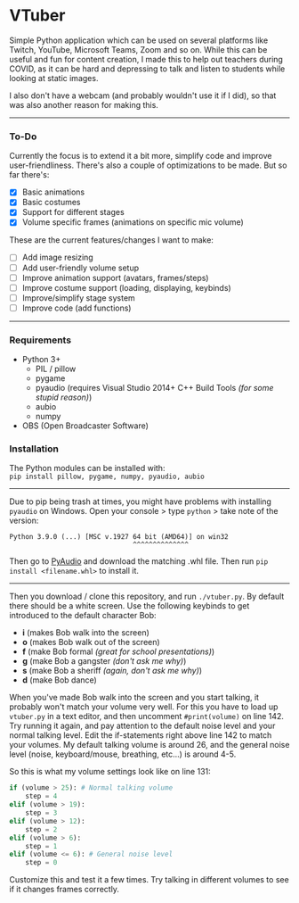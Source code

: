 # VTuber
Simple Python application which can be used on several platforms like Twitch, YouTube, Microsoft Teams, Zoom and so on. While this can be useful and fun for content creation, I made this to help out teachers during COVID, as it can be hard and depressing to talk and listen to students while looking at static images. 

I also don't have a webcam (and probably wouldn't use it if I did), so that was also another reason for making this.

---

### To-Do
Currently the focus is to extend it a bit more, simplify code and improve user-friendliness. There's also a couple of optimizations to be made. But so far there's:  
- [x] Basic animations
- [x] Basic costumes
- [x] Support for different stages
- [x] Volume specific frames (animations on specific mic volume)

These are the current features/changes I want to make:  
- [ ] Add image resizing
- [ ] Add user-friendly volume setup
- [ ] Improve animation support (avatars, frames/steps)
- [ ] Improve costume support (loading, displaying, keybinds)
- [ ] Improve/simplify stage system
- [ ] Improve code (add functions)

---

### Requirements
- Python 3+
	- PIL / pillow
	- pygame
	- pyaudio (requires Visual Studio 2014+ C++ Build Tools _(for some stupid reason)_)
	- aubio
	- numpy
- OBS (Open Broadcaster Software)

### Installation  
The Python modules can be installed with:   
`pip install pillow, pygame, numpy, pyaudio, aubio`

---

Due to pip being trash at times, you might have problems with installing `pyaudio` on Windows. Open your console > type `python` > take note of the version:

```
Python 3.9.0 (...) [MSC v.1927 64 bit (AMD64)] on win32
                               ^^^^^^^^^^^^^^
```

Then go to [PyAudio](https://www.lfd.uci.edu/~gohlke/pythonlibs/#pyaudio) and download the matching .whl file. Then run `pip install <filename.whl>` to install it.

---

Then you download / clone this repository, and run `./vtuber.py`. By default there should be a white screen. Use the following keybinds to get introduced to the default character Bob:
- **i** (makes Bob walk into the screen)
- **o** (makes Bob walk out of the screen)
- **f** (make Bob formal _(great for school presentations)_)
- **g** (make Bob a gangster _(don't ask me why)_)
- **s** (make Bob a sheriff _(again, don't ask me why)_)
- **d** (make Bob dance)

When you've made Bob walk into the screen and you start talking, it probably won't match your volume very well. For this you have to load up `vtuber.py` in a text editor, and then uncomment `#print(volume)` on line 142. Try running it again, and pay attention to the default noise level and your normal talking level. Edit the if-statements right above line 142 to match your volumes. My default talking volume is around 26, and the general noise level (noise, keyboard/mouse, breathing, etc...) is around 4-5.

So this is what my volume settings look like on line 131:
```py
if (volume > 25): # Normal talking volume
    step = 4
elif (volume > 19):
    step = 3
elif (volume > 12):
    step = 2
elif (volume > 6):
    step = 1
elif (volume <= 6): # General noise level
    step = 0
```
Customize this and test it a few times. Try talking in different volumes to see if it changes frames correctly.
